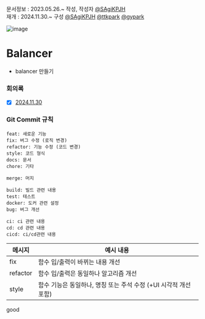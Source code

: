 문서정보 : 2023.05.26.~ 작성, 작성자 [@SAgiKPJH](https://github.com/SAgiKPJH)  
재개 : 2024.11.30.~ 구성 [@SAgiKPJH](https://github.com/SAgiKPJH) [@ttkpark](https://github.com/ttkpark) [@gypark](https://github.com/gyfolder)

![image](https://github.com/user-attachments/assets/ccde1efd-ace1-41c2-a957-19836447da94)


# Balancer
- balancer 만들기

### 회의록
- [x] [2024.11.30](https://github.com/SagiK-Repository/Balancer/issues/1)


### Git Commit 규칙
```
feat: 새로운 기능
fix: 버그 수정 (로직 변경)
refactor: 기능 수정 (코드 변경)
style: 코드 형식
docs: 문서
chore: 기타

merge: 머지 

build: 빌드 관련 내용
test: 테스트
docker: 도커 관련 설정
bug: 버그 개선

ci: ci 관련 내용
cd: cd 관련 내용
cicd: ci/cd관련 내용
```

| 메시지 | 예시 내용 |
| - | - |
| fix | 함수 입/출력이 바뀌는 내용 개선 |
| refactor | 함수 입/출력은 동일하나 알고리즘 개선 |
| style | 함수 기능은 동일하나, 명칭 또는 주석 수정 (+UI 시각적 개선 포함) |

good